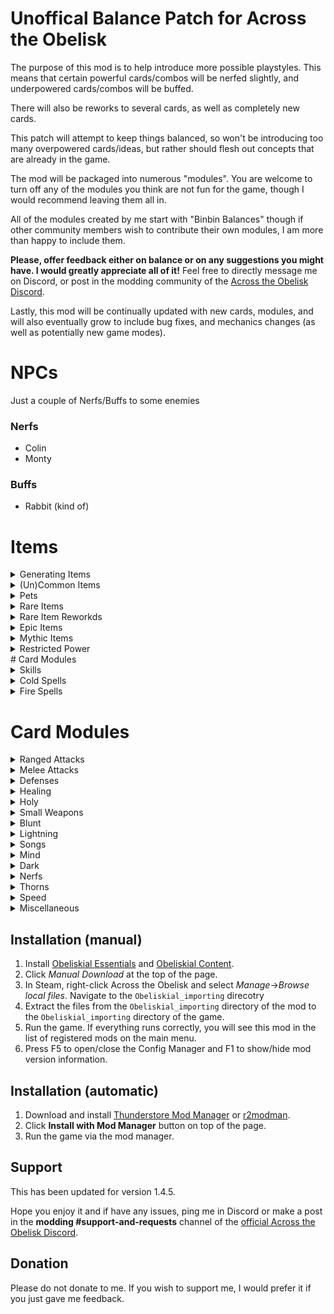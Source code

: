 # Unoffical Balance Patch for Across the Obelisk

The purpose of this mod is to help introduce more possible playstyles. This means that certain powerful cards/combos will be nerfed slightly, and underpowered cards/combos will be buffed.

There will also be reworks to several cards, as well as completely new cards. 

This patch will attempt to keep things balanced, so won't be introducing too many overpowered cards/ideas, but rather should flesh out concepts that are already in the game. 

The mod will be packaged into numerous "modules". You are welcome to turn off any of the modules you think are not fun for the game, though I would recommend leaving them all in.

All of the modules created by me start with "Binbin Balances" though if other community members wish to contribute their own modules, I am more than happy to include them.

**Please, offer feedback either on balance or on any suggestions you might have. I would greatly appreciate all of it!** Feel free to directly message me on Discord, or post in the modding community of the [Across the Obelisk Discord](https://discord.gg/across-the-obelisk-679706811108163701).

Lastly, this mod will be continually updated with new cards, modules, and will also eventually grow to include bug fixes, and mechanics changes (as well as potentially new game modes).

# NPCs

Just a couple of Nerfs/Buffs to some enemies

### Nerfs
- Colin
- Monty

### Buffs
- Rabbit (kind of)

# Items

<details>
  <summary>Generating Items</summary>

### Part 1 - Items that add cards to your deck

The first module for items are targeting items such as Dart Pouch or Imp Statuette which add cards to your deck. In general, these items are not very good since they dilute your deck with mediocre cards. 

Modified Cards:
- Belphyor's Pipe
- Dart Pouch
- Imp Statuette
- Large Pouch
- Searing Dagger
- Small Pouch
- Stormcaller Feather
- Weapon Pouch
</details>


<details>
  <summary>(Un)Common Items</summary>

### Part 2 - (Un)common Items

The focus on these is mostly to improve the corrupted versions of common and uncommon items, giving them a bit more longevity and utility throughout a run

Modified Cards:
- Alarm Bell
- Ball of Wool
- Cooling Servos
- Obsidian Ring
- Primal Neckalce
- Razor
- Slingshot
- Soap
</details>


<details>
  <summary>Pets</summary>

### Part 3 - Pets

Minor buffs to some pets that are rarely or never taken.

Modified Cards:
- Fenny
- Bunny
- Lianty
</details>



<details>
  <summary>Rare Items</summary>

### Part 4 - Rare Items
- Orbs of all sorts
- Amber Amulet
- Battle Axe
- Crescent Moon
- Dream Sphere
- Frozen Arrows
- Gladiator Helmet
- Golden Cross
- Lava Potion
- Mixed Salad
- Noble Shield
- Obsidian Rod
- Poisoned Dagger
- Raider Slicer
- Sidearm
- Tiki Mask
- War Hammer
</details>


<details>
  <summary>Rare Item Reworkds</summary>

### Part 5 - Rare Item Reworks
- Runes of all sorts
- Potions of all sorts
- Desert Jame
- Hypno Shell
- Necromancer Robe
- Pyromancer Robe
- Pointy Hat
- Runic Dice
- Scarab Shield
- Scholar Robe
- Temple Amulet
- Tourist Map
- Turban
- Undeath Ichor
</details>


<details>
  <summary>Epic Items</summary>

### Part 6 - Epic Items

Updated:
- Cloaks of all sorts
- Albatross Pendent
- Antique Figurine
- Blood Goblet
- Burial Mask
- Crimson Raiment
- Dracomancer Staff
- Druidic Amulet
- Durandal
- Energy Shield
- Faeborg Scale
- Fist of the Damned
- Frozen Heirloom
- Osmium feet
- Raincoat
- Sacred Axe
- Suppression Helmet
- The Porcupine
- Topaz Ring
- Unholy Hammer
- Venom Fang
</details>



<details>
  <summary>Mythic Items</summary>

### Part 7 - Mythic Items

Updated:
- Ankh of Life
- Bonk Hammer
- Nightveil
- Pandora's Box
- Retaliator
- The Defiler
- Holy Grail
- Lightbringer
</details>



<details>
  <summary>Restricted Power</summary>

### Part 8 - Restricted Power

This module updates 15+ items to increase the max charges of aura/curses that are limited by restricted power.

Updated:
- Bloodstone
- Bronze Gear
- Bucket
- Crusader Helmet
- Heart Amulet
- Iron Kanobo
- Luna Ring
- Neverfrost
- Ring of Fire
- Shield of Thorns
- Sol Ring
- The Polluter
- Thorny Ring
- Topaz Ring
- Venom Amulet
- Yggdrasil Root
- Yogger's Cleaver

New:
- The Hedgehog

</details>
# Card Modules


<details>
  <summary>Skills</summary>

## Skills
### Modified Cards
- Absorption
- Baptism
- Curative Therapy
- Dilute
- Prescription
- Tabula Rasa
- Bookworm
- Dark Ritual
- Librarian
- Mirror Images
- Ammunition
- Blur
- Detection
- Find Weakness
- Hunter's Mark
- Music Sheet
- Poisonous Blood
- Sneak Peek
- Vanish
- Vigilance
- Arsenal
- Change Weapon
- Demoralizing Shout
- First Aid
- Intimidate
- Piercing Howl
- Sharpen
</details>

<details>
  <summary>Cold Spells</summary>

## Cold Spells
### Modified Cards
- Blizzard
- Flash Freeze
- Frostbolt
- Icicle
- Squall
- Water Jet
- Winter Is Coming
- Winter's Night Tale

</details>

<details>
  <summary>Fire Spells</summary>

## Fire Spells
### Modified Cards
- Combustion
- Fireball
- Fire Blast
- Firestorm
- Flamestrike
- Flare
- Geyser
- Immolate
- Inner Combustion
- Meteorite
- Meteor Shower
- Pyroblast
- Searing Nova

</details>

# Card Modules
<details>
  <summary>Ranged Attacks</summary>

## Ranged Attacks
### Modified Cards
- Aimed Shot
- Burning Shot
- Explosive Shot
- Far Shot
- Lethal Shot
- Multishot
- Plague Shot
- Poisonous Shot
- Poison Spray
- Rain of Arrows
- Ricochet
- Shrapnel Shot
- Sniper Shot
- Volley

### New Cards
- Concealed Shot
- Concussive Shot
- Guarded Shot
- Spray and Pray


</details>
<details>
  <summary>Melee Attacks</summary>

## Warrior Slashing Attacks
### Modified Cards
- Blade Storm
- Bloodbath
- Blood Feeding
- Blood For Blood
- Butchering
- Cleave
- Devastate
- Divine Strike
- Exploit Openings
- Fast Strike
- Flanking Strike
- Furious Slash
- Hamstring
- Holy Slash
- Impale
- Mortal Strike
- Precise Strike
- Rampage
- Reckless Charge
- Rend
- Sever Artery
- Sweeping Strike
- Whirlwind

### New Items
- Feasting Totem

## Scout Melee Attacks
- Acrobatic Strike
- Ambush
- Backstab
- Bane
- Blade Dance
- Blade Flurry
- Debilitate
- Double Strike
- Dual Strike
- Eviscerate
- Expose Armor
- Fan of Knives
- Slice
- Sneaky Strike
- Toxic Strike
- Viper Strike

</details>

<details>
  <summary>Defenses</summary>

## Defenses
### Modified Cards
- Anthem of Hope
- Barrier
- Guardian Angel
- Holy Aegis
- Pain Suppression
- Perseverance
- Prayer of Protection
- Protect from Evil
- Sanctuary
- Save It For Later
- Shield of Warding
- Ice Barrier
- Icy Veins
- Mana Shield
- Prismatic Field
- Scroll of Defense
- Deflect
- Feint
- Parry
- Barricade
- Challenging Shout
- Citadel
- Coat of Arms
- Defend
- Do it yourself!
- Entrench
- Guard
- Intercept
- Provoke
- Reinforced Steel
- Repair Armor
- Safeguard
- Sharing Is Caring
- Steelskin

</details>

<details>
  <summary>Healing</summary>

## Healing Spells
### Modified Cards
- Benediction
- Binding Heal
- Bulk Heal
- Chain Heal
- Circle of fHealing
- Desperate Prayer
- Flash Heal
- Greater Heal
- Heal
- Healing Rain
- Heavenly Blessing
- Panacea
- Prayer of Healing
- Pulsing Heal
- Ray of Hope
- Redemption
- Renew
- Sacred Ceremony
- Shadow Mend
- Spark of Life
- Vitalize
- Lay on Paws

### New Cards
- None

### New Items
- None

</details>


<details>
  <summary>Holy</summary>

## Holy Spells

### Modified Cards
- Celestial Brilliance
- Crescent Light
- Dawnlight
- Divine Insight
- Divine Ire
- Flash
- Holy Blast
- Holy Fire
- Holy Nova
- Holy Ripple
- Holy Smite
- Holy Storm
- Penance
- Purging Ray
- Radiant Assault
- Sacred Bolt
- Sanctification
- Shining Force
- Sunbeam

### New Cards
- Dark Penance
- Solar Ray
- Unholy Punishment
- Yang Blast

### New Items
- Crucifix
- Fanatic's Hammer
- Heretic's Potion
- Yang Staff
- Yin Staff
- Yin Yang Staff
- Zealot's Robe

</details>


<details>
  <summary>Small Weapons</summary>

## Small Weapons

### Modified Cards
- Corrupted Blade
- Dark Concoction
- Neurotoxin
- Poison Catalyst
- Poison Dart
- Poisoned Daggers
- Poison Flask
- Revealing Flask
- Saw Blade
- Sawtooth Knife
- Sharpening Knife
- Shiv
- Weapon Cache
- Wicked Craftsman

### New Cards
- Brass Knuckles
- Corrosive Stab
- Corrupted Needles
- Vile Dagger


### New Items
- Brace of Knives
- Catalytic Flasks
- Dirk
- Disitllation Flask
- Hidden Knife
- Harvesting Sickle
</details>



<details>
  <summary>Blunt</summary>

## Blunt

### Modified Cards:
- All in
- Bludgeon
- Bouncing Shield
- Charge
- Colossal Blow
- Demolishing Blow
- Ground Slam
- Headbutt
- Heavy Strike
- Invigorating Blow
- Leap Slam
- Maim
- Overpower
- Pommel
- Pulverize
- Pummel
- Punch
- Shield Bash
- Shield Breaker
- Shield Charge
- Shield Slam
- Shield Throw
- Siege Breaker
- Skull Splitter
- Spiked Ball
- Sunder Armor
- Throw Bolas
- Titan Fall
- Wrecking Ball

### New Items
- Skull Smasher
- Vigorous Hammer
</details>



<details>
  <summary>Lightning</summary>

## Lightning

### New Items:
- Arcing Armor
- Crackling Shield
- Disintegrating Rod
- Electrical Firestarter
- Plasma Laser
- Stun Baton
- Thunderbuss
- Voltaic Standard


### Modified Items:

### New Cards:
- Arcing Shot
- Charged Shot
- Clap of Thunder
- Electrical Fire
- Electiry Current
- Fry
- Lightning Rod
- Pillar of Lightning
- Plasma Beam
- Rainstorm
- Stun Grenade
- Thunderstorm
- Volcanic Lightning

### Modified Cards:
- Ball Lightning
- Chain Lightning
- Disintegrate
- Electric Discharge
- Electricity Manual
- Electrocute
- Elemental Ward
- Storm Javelin
- Superconductor
- Zap
</details>



<details>
  <summary>Songs</summary>

## Songs
A patch to add more synergies to Scout Song Spell cards. 

### New Items:
- Electric Guitar
- Holy Harpsichord
- Ethereal Flute
- Lyre

### Modified Items:
- War Drum

### New Cards:
- Duet
- Quartet (Untested)
- Discordant Ditty
- Harmonious Hymn
- Bludgeoning Words
- Abyssal Sonata
- Prelude/Crescendo/Finale  

### Modified Cards
- Annoying Whistle
- Captivating Voice
- Energizing Serenade 
- Eternal Lullaby
- Last Requiem
- Neverending Story
- Reverberant Verse
- Sarcastic Sonnet
- Song of Quickness
- Tedious Poem
- Tune Up
- Vexing Crescendo
- Vitalizing Serenade
</details>




<details>
  <summary>Mind</summary>

## Mind
A patch to add more synergies to Healer and Mage mind cards. 

### New Items
- Mind Flail
- Mindflayer's Ring

### New Cards:
- Ethereal Bolt
- Foretelling
- Inner Sight
- Mind Break
- Soul Rend
- Spectral Assault
- Spectral Barrage
- Spectral Explosion

### Modified Cards
- Clairvoyance
- Enervate
- Foresight
- Mental Shake
- Mesmeric Mirage
- Mind Blast
- Mind Twist
- Mind Visions
- Pandemonium
- Spectral Cold
- Spectral Missiles
- Temporal Chains
</details>



<details>
  <summary>Dark</summary>

## Dark
A patch to add more synergies to Healer and Mage dark cards. 

### New Items:
- Demonic Ring
- Demonic Staff

### New Cards:
- Black Brand
- Dark Cremation

### Modified Cards
- Bad Augury
- Black Hole
- Black Karma
- Condemnation
- Curse of Agony
- Curse of Decay
- Curse of Elements
- Curse of Madness
- Curse of Shadows
- Curse of Vulnerability
- Curse of Weakness
- Dark Blow
- Darkness Falls
- Dark Outbreak
- Dark Pact
- Death Coil
- Death's Reach
- Deep Darkness
- Drain Life
- Endless Abyss
- Entomb
- Hallucination
- Necrotic Burst
- Noxious Eruption
- Pestilence
- Profane
- Ruin Bolt
- Shadow Bolt
- Shadow Flame
- Siphon Life
- Terrorize
- Tremors
- Twilight Swamp
- Vampiric Touch
- Vile Lance
- Void Crush
- Yin Yang Bolt

</details>



<details>
  <summary>Nerfs</summary>

## Nerfs

Some overused cards will receive some nerfs. This will mostly come in the form of increasing the rarity of the card, increasing the cost of the card, or making the card vanish.

Targets mostly: low cost draw cards, undercosted cards, cards that provide too much benefit, and cards that deal too much damage for their cost.


### Modified Cards:
- Carnage
- Clarity
- Cold Snap
- Enrage
- Expected Prophecy
- Helping Hand
- Repetition Training
- Scavenge
- Setup
</details>



<details>
  <summary>Thorns</summary>

## Thorns

Balance patch to help make thorns more viable. Focuses on improving the card quality of thorns cards.

### Modified Cards:
- Barbed Wire
- Caltrops
- Quill Rain
- Garden of Thorns
- Shield Wall
- Spiked Ball
- Spiked Shield
- Stockade
- Stoneskin
- Thousand Needles
- Torment of Thorns
- Yggdrasil Root

# Modified Items
- Amulet of Thorns
- Heart of Thorns
- Horned Helmet
- Screwdriver
- Shield of Thorns
- Shoulder Plate
- Spiked Bracers
- Spiked Shoulderpads
- The Porcupine
- Thorny Ring

# New Items
- Phalanx
- The Hedgehog
- Thorned Fist

</details>



<details>
  <summary>Speed</summary>

## Speed

This module is intended to go along with the release of the Nenukil Update, and add some more synergies for comps that want to focus around speeding up allies or slowing down enemies.

### New Cards:
- Blitz
- Healing Circle
- Thermal Exchange

### Modified Cards
- Debilitate
- Delay Response
- Desperate Prayer
- Disengage
- Gunshot
- Hit and Run
- Ice Shot
- Ignite
- Maim
- Precise Strike
- Quick Shot
- Ray of Frost
- Rupture
- Searing Touch
</details>



<details>
  <summary>Miscellaneous</summary>

## Miscellaneous

- Elemental Manual
- Elemental Bolt
- Fireproof
- Inner Combustion
- Acclimate
- Bravery
- Dauntless Charge
- Surprise Box
- Surprise Gift Box
- Vicious Mockery

</details>




## Installation (manual)

1. Install [Obeliskial Essentials](https://across-the-obelisk.thunderstore.io/package/meds/Obeliskial_Essentials/) and [Obeliskial Content](https://across-the-obelisk.thunderstore.io/package/meds/Obeliskial_Content/).
2. Click _Manual Download_ at the top of the page.
3. In Steam, right-click Across the Obelisk and select _Manage_->_Browse local files_. Navigate to the `Obeliskial_importing` direcotry
4. Extract the files from the `Obeliskial_importing` directory of the mod to the `Obeliskial_importing` directory of the game.
5. Run the game. If everything runs correctly, you will see this mod in the list of registered mods on the main menu.
6. Press F5 to open/close the Config Manager and F1 to show/hide mod version information.

## Installation (automatic)

1. Download and install [Thunderstore Mod Manager](https://www.overwolf.com/app/Thunderstore-Thunderstore_Mod_Manager) or [r2modman](https://across-the-obelisk.thunderstore.io/package/ebkr/r2modman/).
2. Click **Install with Mod Manager** button on top of the page.
3. Run the game via the mod manager.

## Support

This has been updated for version 1.4.5.

Hope you enjoy it and if have any issues, ping me in Discord or make a post in the **modding #support-and-requests** channel of the [official Across the Obelisk Discord](https://discord.gg/across-the-obelisk-679706811108163701).

## Donation

Please do not donate to me. If you wish to support me, I would prefer it if you just gave me feedback. 